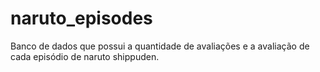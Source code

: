 # naruto_episodes
Banco de dados que possui a quantidade de avaliações e a avaliação de cada episódio de naruto shippuden.
